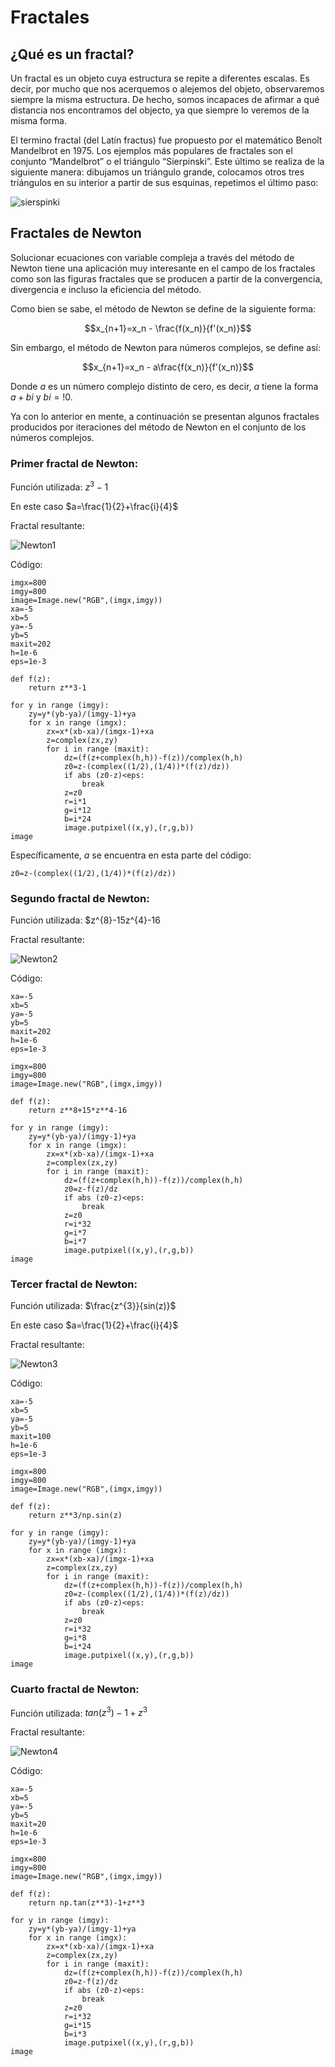 <style TYPE="text/css">
code.has-jax {font: inherit; font-size: 100%; background: inherit; border: inherit;}
</style>
<script type="text/x-mathjax-config">
MathJax.Hub.Config({
    tex2jax: {
        inlineMath: [['$','$'], ['\\(','\\)']],
        skipTags: ['script', 'noscript', 'style', 'textarea', 'pre'] // removed 'code' entry
    }
});
MathJax.Hub.Queue(function() {
    var all = MathJax.Hub.getAllJax(), i;
    for(i = 0; i < all.length; i += 1) {
        all[i].SourceElement().parentNode.className += ' has-jax';
    }
});
</script>
<script type="text/javascript" src="https://cdnjs.cloudflare.com/ajax/libs/mathjax/2.7.4/MathJax.js?config=TeX-AMS_HTML-full"></script>
  
# Fractales
## ¿Qué es un fractal?
Un fractal es un objeto cuya estructura se repite a diferentes escalas. Es decir, por mucho que nos acerquemos o alejemos del objeto, observaremos siempre la misma estructura. De hecho, somos incapaces de afirmar a qué distancia nos encontramos del objecto, ya que siempre lo veremos de la misma forma.

El termino fractal (del Latín fractus) fue propuesto por el matemático Benoît Mandelbrot en 1975. Los ejemplos más populares de fractales son el conjunto “Mandelbrot” o el triángulo “Sierpinski”. Este último se realiza de la siguiente manera: dibujamos un triángulo grande, colocamos otros tres triángulos en su interior a partir de sus esquinas, repetimos el último paso:

![sierspinki](https://raw.githubusercontent.com/ccarvajalesc/Galeria-de-Fractales-/master/Tri%C3%A1ngulo%20de%20Sierpinski.jpg)

## Fractales de Newton

Solucionar ecuaciones con variable compleja a través del método de Newton tiene una aplicación muy interesante en el campo
de los fractales como son las figuras fractales que se producen a partir de la convergencia,
divergencia e incluso la eficiencia del método.

Como bien se sabe, el método de Newton se define de la siguiente forma:

$$x_{n+1}=x_n - \frac{f(x_n)}{f'(x_n)}$$

Sin embargo, el método de Newton para números complejos, se define así:

$$x_{n+1}=x_n - a\frac{f(x_n)}{f'(x_n)}$$

Donde $a$ es un número complejo distinto de cero, es decir, $a$ tiene la forma $a+bi$ y $bi=!0$.

Ya con lo anterior en mente, a continuación se presentan algunos fractales producidos por iteraciones del
método de Newton en el conjunto de los números complejos.

### Primer fractal de Newton:

Función utilizada: $z^{3}-1$

En este caso $a=\frac{1}{2}+\frac{i}{4}$

Fractal resultante:

![Newton1](https://raw.githubusercontent.com/ccarvajalesc/Galeria-de-Fractales-/master/Fractal%20Newton%201.png)

Código:

```
imgx=800
imgy=800
image=Image.new("RGB",(imgx,imgy))
xa=-5
xb=5
ya=-5
yb=5
maxit=202
h=1e-6
eps=1e-3

def f(z):
    return z**3-1

for y in range (imgy):
    zy=y*(yb-ya)/(imgy-1)+ya
    for x in range (imgx):
        zx=x*(xb-xa)/(imgx-1)+xa
        z=complex(zx,zy)
        for i in range (maxit):
            dz=(f(z+complex(h,h))-f(z))/complex(h,h)     
            z0=z-(complex((1/2),(1/4))*(f(z)/dz))
            if abs (z0-z)<eps:
                break
            z=z0
            r=i*1
            g=i*12
            b=i*24
            image.putpixel((x,y),(r,g,b))
image
```
Específicamente, $a$ se encuentra en esta parte del código:

```
z0=z-(complex((1/2),(1/4))*(f(z)/dz))
```
### Segundo fractal de Newton:

Función utilizada: $z^{8}-15z^{4}-16

Fractal resultante:

![Newton2](https://raw.githubusercontent.com/ccarvajalesc/Galeria-de-Fractales-/master/Fractal%20Newton%202.png)

Código:

```
xa=-5
xb=5
ya=-5
yb=5
maxit=202
h=1e-6
eps=1e-3

imgx=800
imgy=800
image=Image.new("RGB",(imgx,imgy))

def f(z):
    return z**8+15*z**4-16

for y in range (imgy):
    zy=y*(yb-ya)/(imgy-1)+ya
    for x in range (imgx):
        zx=x*(xb-xa)/(imgx-1)+xa
        z=complex(zx,zy)
        for i in range (maxit):
            dz=(f(z+complex(h,h))-f(z))/complex(h,h)
            z0=z-f(z)/dz
            if abs (z0-z)<eps:
                break
            z=z0
            r=i*32
            g=i*7
            b=i*7
            image.putpixel((x,y),(r,g,b))
image
```
### Tercer fractal de Newton:

Función utilizada: $\frac{z^{3}}{sin(z)}$

En este caso $a=\frac{1}{2}+\frac{i}{4}$

Fractal resultante:

![Newton3](https://raw.githubusercontent.com/ccarvajalesc/Galeria-de-Fractales-/master/Fractal%20Newton%203.png)

Código:

```
xa=-5
xb=5
ya=-5
yb=5
maxit=100
h=1e-6
eps=1e-3

imgx=800
imgy=800
image=Image.new("RGB",(imgx,imgy))

def f(z):
    return z**3/np.sin(z)

for y in range (imgy):
    zy=y*(yb-ya)/(imgy-1)+ya
    for x in range (imgx):
        zx=x*(xb-xa)/(imgx-1)+xa
        z=complex(zx,zy)
        for i in range (maxit):
            dz=(f(z+complex(h,h))-f(z))/complex(h,h)
            z0=z-(complex((1/2),(1/4))*(f(z)/dz))
            if abs (z0-z)<eps:
                break
            z=z0
            r=i*32
            g=i*8
            b=i*24
            image.putpixel((x,y),(r,g,b))
image
```
### Cuarto fractal de Newton:

Función utilizada: $tan(z^{3})-1+z^{3}$

Fractal resultante:

![Newton4](https://raw.githubusercontent.com/ccarvajalesc/Galeria-de-Fractales-/master/Fractal%20Newton%204.png)

Código:

```
xa=-5
xb=5
ya=-5
yb=5
maxit=20
h=1e-6
eps=1e-3

imgx=800
imgy=800
image=Image.new("RGB",(imgx,imgy))

def f(z):
    return np.tan(z**3)-1+z**3

for y in range (imgy):
    zy=y*(yb-ya)/(imgy-1)+ya
    for x in range (imgx):
        zx=x*(xb-xa)/(imgx-1)+xa
        z=complex(zx,zy)
        for i in range (maxit):
            dz=(f(z+complex(h,h))-f(z))/complex(h,h)
            z0=z-f(z)/dz
            if abs (z0-z)<eps:
                break
            z=z0
            r=i*32
            g=i*15
            b=i*3
            image.putpixel((x,y),(r,g,b))
image
```
